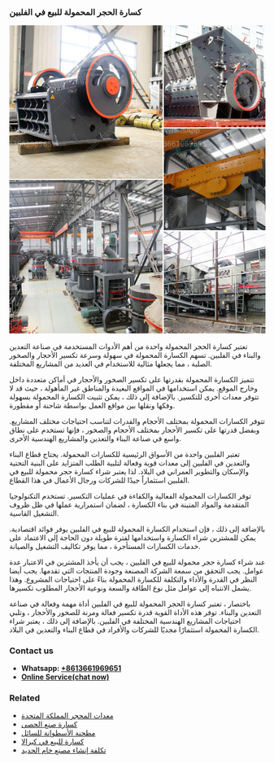 <h3>كسارة الحجر المحمولة للبيع في الفلبين</h3><img src='1701852736.jpg' alt=''><p>تعتبر كسارة الحجر المحمولة واحدة من أهم الأدوات المستخدمة في صناعة التعدين والبناء في الفلبين. تسهم الكسارة المحمولة في سهولة وسرعة تكسير الأحجار والصخور الصلبة ، مما يجعلها مثالية للاستخدام في العديد من المشاريع المختلفة.</p><p>تتميز الكسارة المحمولة بقدرتها على تكسير الصخور والأحجار في أماكن متعددة داخل وخارج الموقع. يمكن استخدامها في المواقع البعيدة والمناطق غير المأهولة ، حيث قد لا تتوفر معدات أخرى للتكسير. بالإضافة إلى ذلك ، يمكن تثبيت الكسارة المحمولة بسهولة وفكها ونقلها بين مواقع العمل بواسطة شاحنة أو مقطورة.</p><p>تتوفر الكسارات المحمولة بمختلف الأحجام والقدرات لتناسب احتياجات مختلف المشاريع. وبفضل قدرتها على تكسير الأحجار بمختلف الأحجام والصخور ، فإنها تستخدم على نطاق واسع في صناعة البناء والتعدين والمشاريع الهندسية الأخرى.</p><p>تعتبر الفلبين واحدة من الأسواق الرئيسية للكسارات المحمولة. يحتاج قطاع البناء والتعدين في الفلبين إلى معدات قوية وفعالة لتلبية الطلب المتزايد على البنية التحتية والإسكان والتطوير العمراني في البلاد. لذا يعتبر شراء كسارة حجر محمولة للبيع في الفلبين استثماراً جيدًا للشركات ورجال الأعمال في هذا القطاع.</p><p>توفر الكسارات المحمولة الفعالية والكفاءة في عمليات التكسير. تستخدم التكنولوجيا المتقدمة والمواد المتينة في بناء الكسارة ، لضمان استمرارية عملها في ظل ظروف التشغيل القاسية.</p><p>بالإضافة إلى ذلك ، فإن استخدام الكسارة المحمولة للبيع في الفلبين يوفر فوائد اقتصادية. يمكن للمشترين شراء الكسارة واستخدامها لفترة طويلة دون الحاجة إلى الاعتماد على خدمات الكسارات المستأجرة ، مما يوفر تكاليف التشغيل والصيانة.</p><p>عند شراء كسارة حجر محمولة للبيع في الفلبين ، يجب أن يأخذ المشترين في الاعتبار عدة عوامل. يجب التحقق من سمعة الشركة المصنعة وجودة المنتجات التي تقدمها. يجب أيضا النظر في القدرة والأداء والتكلفة للكسارة المحمولة بناءً على احتياجات المشروع. وهذا يشمل الانتباه إلى عوامل مثل نوع الطاقة والسعة ونوعية الأحجار المطلوب تكسيرها.</p><p>باختصار ، تعتبر كسارة الحجر المحمولة للبيع في الفلبين أداة مهمة وفعالة في صناعة التعدين والبناء. توفر هذه الأداة القوية قدرة تكسير فعالة ومرنة للصخور والأحجار ، وتلبي احتياجات المشاريع الهندسية المختلفة في الفلبين. بالإضافة إلى ذلك ، يعتبر شراء الكسارة المحمولة استثمارًا مجديًا للشركات والأفراد في قطاع البناء والتعدين في البلاد.</p><h3>Contact us</h3><ul><li><strong>Whatsapp:&nbsp;<a href="https://wa.me/8613661969651">+8613661969651</a></strong></li><li><a href="https://swt.shibang-china.com/?git&amp;zhl&amp;كسارة الحجر المحمولة للبيع في الفلبين"><strong>Online Service(chat now)</strong></a></li></ul><h3>Related</h3><ul><li><a href='معدات المحجر المملكة المتحدة.md'>معدات المحجر المملكة المتحدة</a></li><li><a href='كسارة صنع الحصى.md'>كسارة صنع الحصى</a></li><li><a href='مطحنة الأسطوانة للسائل.md'>مطحنة الأسطوانة للسائل</a></li><li><a href='كسارة للبيع في كيرالا.md'>كسارة للبيع في كيرالا</a></li><li><a href='تكلفة إنشاء مصنع خام الحديد.md'>تكلفة إنشاء مصنع خام الحديد</a></li></ul>